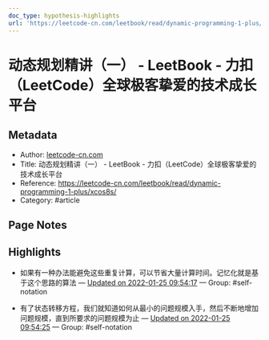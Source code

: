 ```yaml
---
doc_type: hypothesis-highlights
url: 'https://leetcode-cn.com/leetbook/read/dynamic-programming-1-plus/xcos8s/'
---
```


# 动态规划精讲（一） - LeetBook - 力扣（LeetCode）全球极客挚爱的技术成长平台

## Metadata
- Author: [leetcode-cn.com]()
- Title: 动态规划精讲（一） - LeetBook - 力扣（LeetCode）全球极客挚爱的技术成长平台
- Reference: https://leetcode-cn.com/leetbook/read/dynamic-programming-1-plus/xcos8s/
- Category: #article

## Page Notes
## Highlights
- 如果有一种办法能避免这些重复计算，可以节省大量计算时间。记忆化就是基于这个思路的算法 — [Updated on 2022-01-25 09:54:17](https://hyp.is/tFZBsn2BEeygR5tuC7ZlRg/leetcode-cn.com/leetbook/read/dynamic-programming-1-plus/xcos8s/) — Group: #self-notation

- 有了状态转移方程，我们就知道如何从最小的问题规模入手，然后不断地增加问题规模，直到所要求的问题规模为止 — [Updated on 2022-01-25 09:54:25](https://hyp.is/uS4nLH2BEeypz1Orajo2eA/leetcode-cn.com/leetbook/read/dynamic-programming-1-plus/xcos8s/) — Group: #self-notation





